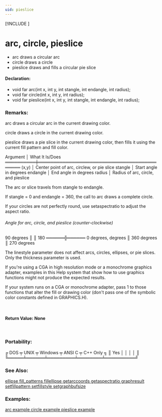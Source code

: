 ```yaml
---
uid: pieslice
---
```

[!INCLUDE [](../includes/graphics_header.md)]
# arc, circle, pieslice
* arc draws a circular arc
* circle draws a circle
* pieslice draws and fills a circular pie slice

#### Declaration:
* void far arc(int x, int y, int stangle, int endangle, int radius);
* void far circle(int x, int y, int radius);
* void far pieslice(int x, int y, int stangle, int endangle, int radius);

### Remarks:
arc draws a circular arc in the current drawing color.

circle draws a circle in the current drawing color.

pieslice draws a pie slice in the current drawing color, then fills it using the current fill pattern and fill color.

<div class="data">
  Argument │ What It Is/Does
 ══════════╪════════════════════════════════════════════
  (x,y)    │ Center point of arc, circlew, or pie slice
  stangle  │ Start angle in degrees
  endangle │ End angle in degrees
  radius   │ Radius of arc, circle, and pieslice
</div>

The arc or slice travels from stangle to endangle.

If stangle = 0 and endangle = 360, the call to arc draws a complete circle.

If your circles are not perfectly round, use setaspectratio to adjust the aspect ratio.

###### Angle for arc, circle, and pieslice (counter-clockwise)

<div class="data">
             90  
          degrees  
             ║  
             ║  
   180 ══════╬══════  0 degrees,
 degrees     ║      360 degrees
             ║
            270
          degrees
</div>

The linestyle parameter does not affect arcs, circles, ellipses, or pie slices. Only the thickness parameter is used.

If you're using a CGA in high resolution mode or a monochrome graphics adapter, examples in this Help system that show how to use graphics functions might not produce the expected results.

If your system runs on a CGA or monochrome adapter, pass 1 to those functions that alter the fill or drawing color (don't pass one of the symbolic color constants defined in GRAPHICS.H).

<br>

#### Return Value: None

<br>

### Portability:
<div class="data">
 ╔ DOS ╤ UNIX ╤ Windows ╤ ANSI C ╤ C++ Only ╗
 ║ Yes │      │         │        │          ║
 ╚═════╧══════╧═════════╧════════╧══════════╝
</div>

### See Also:
<div class="data">
<a href="ellipse.md">  ellipse        </a> <a href="fill_patterns.md">  fill_patterns  </a> <a href="fillellipse.md">  fillellipse    </a> <a href="getarccoords.md">  getarccoords   </a>
<a href="getaspectratio.md">  getaspectratio </a> <a href="graphresult.md">  graphresult    </a> <a href="setfillpattern.md">  setfillpattern </a> <a href="setfillstyle.md">  setfillstyle   </a>
<a href="setgraphbufsize.md">  setgraphbufsize</a>
</div>

### Examples:
<div class="data">
<a href="arc_example.md">  arc example     </a> <a href="circle_example.md">  circle example  </a> <a href="pieslice_example.md">  pieslice example</a>
</div>
